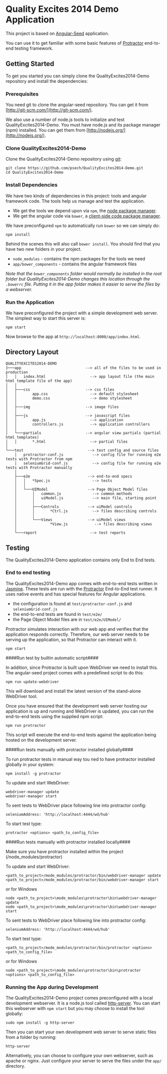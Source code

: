 # Quality Excites 2014 Demo Application

This project is based on [Angular-Seed](https://github.com/angular/angular-seed) application.

You can use it to get familiar with some basic features of [Protractor](https://github.com/angular/protractor)
end-to-end testing framework.


## Getting Started

To get you started you can simply clone the QualityExcites2014-Demo repository and install the dependencies:

### Prerequisites

You need git to clone the angular-seed repository. You can get it from
[http://git-scm.com/](http://git-scm.com/).

We also use a number of node.js tools to initialize and test QualityExcites2014-Demo. You must have node.js and
its package manager (npm) installed.  You can get them from [http://nodejs.org/](http://nodejs.org/).

### Clone QualityExcites2014-Demo

Clone the QualityExcites2014-Demo repository using [git][git]:

```
git clone https://github.com/psech/QualityExcites2014-Demo.git
cd QualityExcites2014-Demo
```

### Install Dependencies

We have two kinds of dependencies in this project: tools and angular framework code.  The tools help
us manage and test the application.

* We get the tools we depend upon via `npm`, the [node package manager][npm].
* We get the angular code via `bower`, a [client-side code package manager][bower].

We have preconfigured `npm` to automatically run `bower` so we can simply do:

```
npm install
```

Behind the scenes this will also call `bower install`.  You should find that you have two new
folders in your project.

* `node_modules` - contains the npm packages for the tools we need
* `app/bower_components` - contains the angular framework files

*Note that the `bower_components` folder would normally be installed in the root folder but
QualityExcites2014-Demo changes this location through the `.bowerrc` file.  Putting it in the app folder makes
it easier to serve the files by a webserver.*

### Run the Application

We have preconfigured the project with a simple development web server.  The simplest way to start
this server is:

```
npm start
```

Now browse to the app at `http://localhost:8000/app/index.html`.



## Directory Layout

        
    QUALITYEXCITES2014-DEMO
    ├───app                             --> all of the files to be used in production
    │   │   index.html                    --> app layout file (the main html template file of the app)
    │   │
    │   ├───css                         --> css files
    │   │       app.css                   --> default stylesheet
    │   │       demo.css                  --> demo stylesheet
    │   │
    │   ├───img                         --> image files
    │   │
    │   ├───js                          --> javascript files
    │   │       app.js                    --> application
    │   │       controllers.js            --> application controllers
    │   │
    │   └───partials                    --> angular view partials (partial html templates)
    │   │       *.html                    --> partial files
    │
    └───test                             --> test config and source files
        │   protractor-conf.js             --> config file for running e2e tests with Protractor from npm
        │   seleniumGrid-conf.js           --> config file for running e2e tests with Protractor manually
        │
        ├───e2e                          --> end-to-end specs
        │   │   *Spec.js                   --> tests
        │   │
        │   └───UIModel                  --> Page Object Model files
        │       │   common.js              --> common methods
        │       │   uiModel.js             --> main file, starting point
        │       │
        │       ├───Controls             --> uiModel controls
        │       │       *Ctrl.js           --> files describing controls
        │       │
        │       └───Views                --> uiModel views
        │               *View.js            --> files describing views
        │
        └───report                        --> test reports


## Testing

The QualityExcites2014-Demo application contains only End to End tests.

### End to end testing

The QualityExcites2014-Demo app comes with end-to-end tests written in [Jasmine][jasmine]. These tests
are run with the [Protractor][protractor] End-to-End test runner.  It uses native events and has
special features for Angular applications.

* the configuration is found at `test/protractor-conf.js` and `seleniumGrid-conf.js`
* the end-to-end tests are found in `test/e2e/`
* the Page Object Model files are in `test/e2e/UIModel/`

Protractor simulates interaction with our web app and verifies that the application responds
correctly. Therefore, our web server needs to be serving up the application, so that Protractor
can interact with it.

```
npm start
```

####Run test by builtin automatic script####

In addition, since Protractor is built upon WebDriver we need to install this.  The angular-seed
project comes with a predefined script to do this:

```
npm run update-webdriver
```

This will download and install the latest version of the stand-alone WebDriver tool.

Once you have ensured that the development web server hosting our application is up and running
and WebDriver is updated, you can run the end-to-end tests using the supplied npm script:

```
npm run protractor
```

This script will execute the end-to-end tests against the application being hosted on the
development server.

####Run tests manually with protractor installed globally####

To run protractor tests in manual way tou ned to have protractor installed globally in your system:

```
npm install -g protractor
```

To update and start WebDriver:

```
webdriver-manager update
webdriver-manager start
```

To sent tests to WebDriver place following line into protractor config:

```
seleniumAddress: 'http://localhost:4444/wd/hub'
```

To start test type:

```
protractor <options> <path_to_config_file>
```

####Run tests manually with protractor installed locally####

Make sure you have protractor installed within the project (/node_modules/protractor)

To update and start WebDriver:

```
<path_to_project>/mode_modules/protractor/bin/webdriver-manager update
<path_to_project>/mode_modules/protractor/bin/webdriver-manager start
```

or for Windows

```
node <path_to_project>\mode_modules\protractor\bin\webdriver-manager update
node <path_to_project>\mode_modules\protractor\bin\webdriver-manager start
```

To sent tests to WebDriver place following line into protractor config:

```
seleniumAddress: 'http://localhost:4444/wd/hub'
```

To start test type:

```
<path_to_project>/mode_modules/protractor/bin/protractor <options> <path_to_config_file>
```

or for Windows

```
node <path_to_project>\mode_modules\protractor\bin\protractor <options> <path_to_config_file>
```

### Running the App during Development

The QualityExcites2014-Demo project comes preconfigured with a local development webserver.  It is a node.js
tool called [http-server][http-server].  You can start this webserver with `npm start` but you may choose to
install the tool globally:

```
sudo npm install -g http-server
```

Then you can start your own development web server to serve static files from a folder by
running:

```
http-server
```

Alternatively, you can choose to configure your own webserver, such as apache or nginx. Just
configure your server to serve the files under the `app/` directory.


[git]: http://git-scm.com/
[bower]: http://bower.io
[npm]: https://www.npmjs.org/
[node]: http://nodejs.org
[protractor]: https://github.com/angular/protractor
[jasmine]: http://pivotal.github.com/jasmine/
[karma]: http://karma-runner.github.io
[travis]: https://travis-ci.org/
[http-server]: https://github.com/nodeapps/http-server